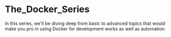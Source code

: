 # The_Docker_Series
In this series, we'll be diving deep from basic to advanced topics that would make you pro in using Docker for development works as well as automation.
